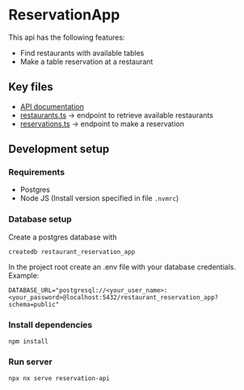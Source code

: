 # ReservationApp
This api has the following features:
- Find restaurants with available tables 
- Make a table reservation at a restaurant

## Key files
- [API documentation](apps/reservation-api/src/app/routes/docs.md)
- [restaurants.ts](apps/reservation-api/src/app/routes/restaurants.ts) -> endpoint to retrieve available restaurants
- [reservations.ts](apps/reservation-api/src/app/routes/reservations.ts) -> endpoint to make a reservation

## Development setup
### Requirements
- Postgres
- Node JS (Install version specified in file `.nvmrc`)

### Database setup
Create a postgres database with
```
createdb restaurant_reservation_app
```
In the project root create an .env file with your database credentials. Example:
```
DATABASE_URL="postgresql://<your_user_name>:<your_password>@localhost:5432/restaurant_reservation_app?schema=public"
```

### Install dependencies
```
npm install
```
### Run server
```sh
npx nx serve reservation-api
```
